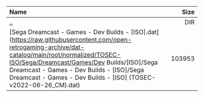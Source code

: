 |Name|Size|
|:---|---:|
|[..](../index.html)|DIR|
|[Sega Dreamcast - Games - Dev Builds - [ISO].dat](https://raw.githubusercontent.com/open-retrogaming-archive/dat-catalog/main/root/normalized/TOSEC-ISO/Sega/Dreamcast/Games/Dev Builds/[ISO]/Sega Dreamcast - Games - Dev Builds - [ISO]/Sega Dreamcast - Games - Dev Builds - [ISO] (TOSEC-v2022-06-26_CM).dat)|103953|

